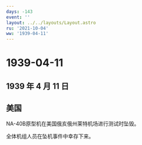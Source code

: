 ```yaml
---
days: -143
event: ''
layout: ../../layouts/Layout.astro
ru: '2021-10-04'
ww: '1939-04-11'
---
```


# 1939-04-11

## 1939 年 4 月 11 日

## 美国

NA-40B原型机在美国俄亥俄州莱特机场进行测试时坠毁。

全体机组人员在坠机事件中幸存下来。